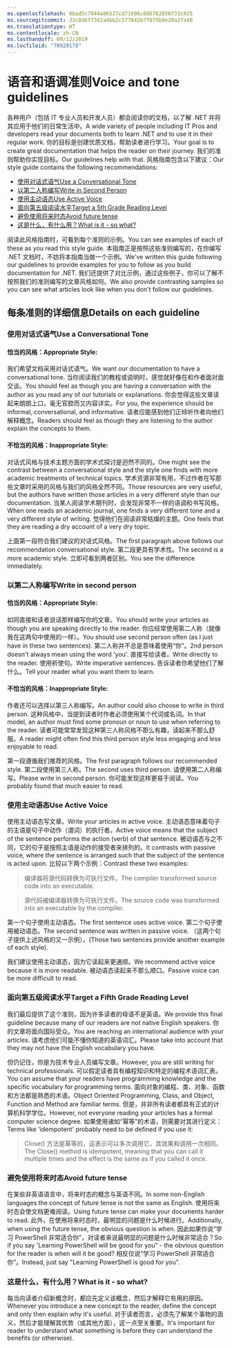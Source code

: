 ```yaml
---
ms.openlocfilehash: 0bad5c7944a06527cd71606c686762656f33c925
ms.sourcegitcommit: 33c8d6f7342a4bb2c577842b7f075b0e20a2fa40
ms.translationtype: HT
ms.contentlocale: zh-CN
ms.lasthandoff: 09/12/2019
ms.locfileid: "70929178"
---
```

# <a name="voice-and-tone-guidelines"></a><span data-ttu-id="e0b8a-101">语音和语调准则</span><span class="sxs-lookup"><span data-stu-id="e0b8a-101">Voice and tone guidelines</span></span>

<span data-ttu-id="e0b8a-102">各种用户（包括 IT 专业人员和开发人员）都会阅读你的文档，以了解 .NET 并将其应用于他们的日常生活中。</span><span class="sxs-lookup"><span data-stu-id="e0b8a-102">A wide variety of people including IT Pros and developers read your documents both to learn .NET and to use it in their regular work.</span></span>
<span data-ttu-id="e0b8a-103">你的目标是创建优质文档，帮助读者进行学习。</span><span class="sxs-lookup"><span data-stu-id="e0b8a-103">Your goal is to create great documentation that helps the reader on their journey.</span></span> <span data-ttu-id="e0b8a-104">我们的准则帮助你实现目标。</span><span class="sxs-lookup"><span data-stu-id="e0b8a-104">Our guidelines help with that.</span></span> <span data-ttu-id="e0b8a-105">风格指南包含以下建议：</span><span class="sxs-lookup"><span data-stu-id="e0b8a-105">Our style guide contains the following recommendations:</span></span>

- [<span data-ttu-id="e0b8a-106">使用对话式语气</span><span class="sxs-lookup"><span data-stu-id="e0b8a-106">Use a Conversational Tone</span></span>](#use-a-conversational-tone)
- [<span data-ttu-id="e0b8a-107">以第二人称编写</span><span class="sxs-lookup"><span data-stu-id="e0b8a-107">Write in Second Person</span></span>](#write-in-2nd-person)
- [<span data-ttu-id="e0b8a-108">使用主动语态</span><span class="sxs-lookup"><span data-stu-id="e0b8a-108">Use Active Voice</span></span>](#use-active-voice)
- [<span data-ttu-id="e0b8a-109">面向第五级阅读水平</span><span class="sxs-lookup"><span data-stu-id="e0b8a-109">Target a 5th Grade Reading Level</span></span>](#target-a-fifth-grade-reading-level)
- [<span data-ttu-id="e0b8a-110">避免使用将来时态</span><span class="sxs-lookup"><span data-stu-id="e0b8a-110">Avoid future tense</span></span>](#avoid-future-tense)
- [<span data-ttu-id="e0b8a-111">这是什么，有什么用？</span><span class="sxs-lookup"><span data-stu-id="e0b8a-111">What is it - so what?</span></span>](#what-is-it-so-what)

<span data-ttu-id="e0b8a-112">阅读此风格指南时，可看到每个准则的示例。</span><span class="sxs-lookup"><span data-stu-id="e0b8a-112">You can see examples of each of these as you read this style guide.</span></span> <span data-ttu-id="e0b8a-113">本指南正是按照这些准则编写的，在你编写 .NET 文档时，不妨将本指南当做一个示例。</span><span class="sxs-lookup"><span data-stu-id="e0b8a-113">We've written this guide following our guidelines to provide examples for you to follow as you build documentation for .NET.</span></span> <span data-ttu-id="e0b8a-114">我们还提供了对比示例，通过这些例子，你可以了解不按照我们的准则编写的文章风格如何。</span><span class="sxs-lookup"><span data-stu-id="e0b8a-114">We also provide contrasting samples so you can see what articles look like when you don't follow our guidelines.</span></span>

## <a name="details-on-each-guideline"></a><span data-ttu-id="e0b8a-115">每条准则的详细信息</span><span class="sxs-lookup"><span data-stu-id="e0b8a-115">Details on each guideline</span></span>

### <a name="use-a-conversational-tone"></a><span data-ttu-id="e0b8a-116">使用对话式语气</span><span class="sxs-lookup"><span data-stu-id="e0b8a-116">Use a Conversational Tone</span></span>
#### <a name="appropriate-style"></a><span data-ttu-id="e0b8a-117">恰当的风格：</span><span class="sxs-lookup"><span data-stu-id="e0b8a-117">Appropriate Style:</span></span>
<span data-ttu-id="e0b8a-118">我们希望文档采用对话式语气。</span><span class="sxs-lookup"><span data-stu-id="e0b8a-118">We want our documentation to have a conversational tone.</span></span> <span data-ttu-id="e0b8a-119">当你阅读我们的教程或说明时，感觉就好像在和作者面对面交谈。</span><span class="sxs-lookup"><span data-stu-id="e0b8a-119">You should feel as though you are having a conversation with the author as you read any of our tutorials or explanations.</span></span>
<span data-ttu-id="e0b8a-120">你会觉得这些文章读起来朗朗上口，毫无官腔而又内容详实。</span><span class="sxs-lookup"><span data-stu-id="e0b8a-120">For you, the experience should be informal, conversational, and informative.</span></span> <span data-ttu-id="e0b8a-121">读者应能感到他们正倾听作者向他们解释概念。</span><span class="sxs-lookup"><span data-stu-id="e0b8a-121">Readers should feel as though they are listening to the author explain the concepts to them.</span></span>

#### <a name="inappropriate-style"></a><span data-ttu-id="e0b8a-122">不恰当的风格：</span><span class="sxs-lookup"><span data-stu-id="e0b8a-122">Inappropriate Style:</span></span>
<span data-ttu-id="e0b8a-123">对话式风格与技术主题方面的学术式探讨是迥然不同的。</span><span class="sxs-lookup"><span data-stu-id="e0b8a-123">One might see the contrast between a conversational style and the style one finds with more academic treatments of technical topics.</span></span> <span data-ttu-id="e0b8a-124">学术资源非常有用，不过作者在写那些文章时采用的风格与我们的风格全然不同。</span><span class="sxs-lookup"><span data-stu-id="e0b8a-124">Those resources are very useful, but the authors have written those articles in a very different style than our documentation.</span></span> <span data-ttu-id="e0b8a-125">当某人阅读学术期刊时，会发现非常不一样的语调和书写风格。</span><span class="sxs-lookup"><span data-stu-id="e0b8a-125">When one reads an academic journal, one finds a very different tone and a very different style of writing.</span></span>
<span data-ttu-id="e0b8a-126">觉得他们在阅读非常枯燥的主题。</span><span class="sxs-lookup"><span data-stu-id="e0b8a-126">One feels that they are reading a dry account of a very dry topic.</span></span>  

<span data-ttu-id="e0b8a-127">上面第一段符合我们建议的对话式风格。</span><span class="sxs-lookup"><span data-stu-id="e0b8a-127">The first paragraph above follows our recommendation conversational style.</span></span> <span data-ttu-id="e0b8a-128">第二段更具有学术性。</span><span class="sxs-lookup"><span data-stu-id="e0b8a-128">The second is a more academic style.</span></span> <span data-ttu-id="e0b8a-129">立即可看到两者区别。</span><span class="sxs-lookup"><span data-stu-id="e0b8a-129">You see the difference immediately.</span></span> 

### <a name="write-in-second-person"></a><span data-ttu-id="e0b8a-130">以第二人称编写</span><span class="sxs-lookup"><span data-stu-id="e0b8a-130">Write in second person</span></span>
#### <a name="appropriate-style"></a><span data-ttu-id="e0b8a-131">恰当的风格：</span><span class="sxs-lookup"><span data-stu-id="e0b8a-131">Appropriate Style:</span></span>
<span data-ttu-id="e0b8a-132">如同直接和读者说话那样编写你的文章。</span><span class="sxs-lookup"><span data-stu-id="e0b8a-132">You should write your articles as though you are speaking directly to the reader.</span></span> <span data-ttu-id="e0b8a-133">你应经常使用第二人称（就像我在这两句中使用的一样）。</span><span class="sxs-lookup"><span data-stu-id="e0b8a-133">You should use second person often (as I just have in these two sentences).</span></span> <span data-ttu-id="e0b8a-134">第二人称并不总是意味着使用“你”。</span><span class="sxs-lookup"><span data-stu-id="e0b8a-134">2nd person doesn't always mean using the word 'you'.</span></span> <span data-ttu-id="e0b8a-135">直接写给读者。</span><span class="sxs-lookup"><span data-stu-id="e0b8a-135">Write directly to the reader.</span></span> <span data-ttu-id="e0b8a-136">使用祈使句。</span><span class="sxs-lookup"><span data-stu-id="e0b8a-136">Write imperative sentences.</span></span>
<span data-ttu-id="e0b8a-137">告诉读者你希望他们了解什么。</span><span class="sxs-lookup"><span data-stu-id="e0b8a-137">Tell your reader what you want them to learn.</span></span>

#### <a name="inappropriate-style"></a><span data-ttu-id="e0b8a-138">不恰当的风格：</span><span class="sxs-lookup"><span data-stu-id="e0b8a-138">Inappropriate Style:</span></span> 
<span data-ttu-id="e0b8a-139">作者还可以选择以第三人称编写。</span><span class="sxs-lookup"><span data-stu-id="e0b8a-139">An author could also choose to write in third person.</span></span> <span data-ttu-id="e0b8a-140">这种风格中，当提到读者时作者必须使用某个代词或名词。</span><span class="sxs-lookup"><span data-stu-id="e0b8a-140">In that model, an author must find some pronoun or noun to use when referring to the reader.</span></span> <span data-ttu-id="e0b8a-141">读者可能常常发现这种第三人称风格不那么有趣，读起来不那么舒服。</span><span class="sxs-lookup"><span data-stu-id="e0b8a-141">A reader might often find this third person style less engaging and less enjoyable to read.</span></span>

<span data-ttu-id="e0b8a-142">第一段遵循我们推荐的风格。</span><span class="sxs-lookup"><span data-stu-id="e0b8a-142">The first paragraph follows our recommended style.</span></span> <span data-ttu-id="e0b8a-143">第二段使用第三人称。</span><span class="sxs-lookup"><span data-stu-id="e0b8a-143">The second uses third person.</span></span> <span data-ttu-id="e0b8a-144">请使用第二人称编写。</span><span class="sxs-lookup"><span data-stu-id="e0b8a-144">Please write in second person.</span></span> <span data-ttu-id="e0b8a-145">你可能发现这样更易于阅读。</span><span class="sxs-lookup"><span data-stu-id="e0b8a-145">You probably found that much easier to read.</span></span>

### <a name="use-active-voice"></a><span data-ttu-id="e0b8a-146">使用主动语态</span><span class="sxs-lookup"><span data-stu-id="e0b8a-146">Use Active Voice</span></span>

<span data-ttu-id="e0b8a-147">使用主动语态写文章。</span><span class="sxs-lookup"><span data-stu-id="e0b8a-147">Write your articles in active voice.</span></span> <span data-ttu-id="e0b8a-148">主动语态意味着句子的主语是句子中动作（谓词）的执行者。</span><span class="sxs-lookup"><span data-stu-id="e0b8a-148">Active voice means that the subject of the sentence performs the action (verb) of that sentence.</span></span> <span data-ttu-id="e0b8a-149">被动语态与之不同，它的句子是按照主语是动作的接受者来排列的。</span><span class="sxs-lookup"><span data-stu-id="e0b8a-149">It contrasts with passive voice, where the sentence is arranged such that the subject of the sentence is acted upon.</span></span> <span data-ttu-id="e0b8a-150">比较以下两个示例：</span><span class="sxs-lookup"><span data-stu-id="e0b8a-150">Contrast these two examples:</span></span>

><span data-ttu-id="e0b8a-151">编译器将源代码转换为可执行文件。</span><span class="sxs-lookup"><span data-stu-id="e0b8a-151">The compiler transformed source code into an executable.</span></span>

><span data-ttu-id="e0b8a-152">源代码被编译器转换为可执行文件。</span><span class="sxs-lookup"><span data-stu-id="e0b8a-152">The source code was transformed into an executable by the compiler.</span></span>

<span data-ttu-id="e0b8a-153">第一个句子使用主动语态。</span><span class="sxs-lookup"><span data-stu-id="e0b8a-153">The first sentence uses active voice.</span></span> <span data-ttu-id="e0b8a-154">第二个句子使用被动语态。</span><span class="sxs-lookup"><span data-stu-id="e0b8a-154">The second sentence was written in passive voice.</span></span>
<span data-ttu-id="e0b8a-155">（这两个句子提供上述风格的又一示例）。</span><span class="sxs-lookup"><span data-stu-id="e0b8a-155">(Those two sentences provide another example of each style).</span></span>

<span data-ttu-id="e0b8a-156">我们建议使用主动语态，因为它读起来更通顺。</span><span class="sxs-lookup"><span data-stu-id="e0b8a-156">We recommend active voice because it is more readable.</span></span> <span data-ttu-id="e0b8a-157">被动语态读起来不那么顺口。</span><span class="sxs-lookup"><span data-stu-id="e0b8a-157">Passive voice can be more difficult to read.</span></span>

### <a name="target-a-fifth-grade-reading-level"></a><span data-ttu-id="e0b8a-158">面向第五级阅读水平</span><span class="sxs-lookup"><span data-stu-id="e0b8a-158">Target a Fifth Grade Reading Level</span></span>

<span data-ttu-id="e0b8a-159">我们最后提供了这个准则，因为许多读者的母语不是英语。</span><span class="sxs-lookup"><span data-stu-id="e0b8a-159">We provide this final guideline because many of our readers are not native English speakers.</span></span>
<span data-ttu-id="e0b8a-160">你的文章将面向国际受众。</span><span class="sxs-lookup"><span data-stu-id="e0b8a-160">You are reaching an international audience with your articles.</span></span> <span data-ttu-id="e0b8a-161">请考虑他们可能不懂你知道的英语词汇。</span><span class="sxs-lookup"><span data-stu-id="e0b8a-161">Please take into account that they may not have the English vocabulary you have.</span></span>

<span data-ttu-id="e0b8a-162">但仍记住，你是为技术专业人员编写文章。</span><span class="sxs-lookup"><span data-stu-id="e0b8a-162">However, you are still writing for technical professionals.</span></span> <span data-ttu-id="e0b8a-163">可以假定读者具有编程知识和特定的编程术语词汇表。</span><span class="sxs-lookup"><span data-stu-id="e0b8a-163">You can assume that your readers have programming knowledge and the specific vocabulary for programming terms.</span></span> <span data-ttu-id="e0b8a-164">面向对象的编程、类、对象、函数和方法都是熟悉的术语。</span><span class="sxs-lookup"><span data-stu-id="e0b8a-164">Object Oriented Programming, Class, and Object, Function and Method are familiar terms.</span></span> <span data-ttu-id="e0b8a-165">但是，并非所有读者都具有正式的计算机科学学位。</span><span class="sxs-lookup"><span data-stu-id="e0b8a-165">However, not everyone reading your articles has a formal computer science degree.</span></span> <span data-ttu-id="e0b8a-166">如果使用诸如“幂等”的术语，则需要对其进行定义：</span><span class="sxs-lookup"><span data-stu-id="e0b8a-166">Terms like 'idempotent' probably need to be defined if you use it:</span></span>

><span data-ttu-id="e0b8a-167">Close() 方法是幂等的，这表示可以多次调用它，其效果和调用一次相同。</span><span class="sxs-lookup"><span data-stu-id="e0b8a-167">The Close() method is idempotent, meaning that you can call it multiple times and the effect is the same as if you called it once.</span></span>

### <a name="avoid-future-tense"></a><span data-ttu-id="e0b8a-168">避免使用将来时态</span><span class="sxs-lookup"><span data-stu-id="e0b8a-168">Avoid future tense</span></span>
<span data-ttu-id="e0b8a-169">在某些非英语语言中，将来时态的概念与英语不同。</span><span class="sxs-lookup"><span data-stu-id="e0b8a-169">In some non-English languages the concept of future tense is not the same as English.</span></span> <span data-ttu-id="e0b8a-170">使用将来时态会使文档更难阅读。</span><span class="sxs-lookup"><span data-stu-id="e0b8a-170">Using future tense can make your documents harder to read.</span></span> <span data-ttu-id="e0b8a-171">此外，在使用将来时态时，最明显的问题是什么时候进行。</span><span class="sxs-lookup"><span data-stu-id="e0b8a-171">Additionally, when using the future tense, the obvious question is when.</span></span> <span data-ttu-id="e0b8a-172">因此如果你说“学习 PowerShell 非常适合你”，对读者来说最明显的问题是什么时候非常适合？</span><span class="sxs-lookup"><span data-stu-id="e0b8a-172">So if you say 'Learning PowerShell will be good for you" - the obvious question for the reader is when will it be good?</span></span> <span data-ttu-id="e0b8a-173">相反仅说“学习 PowerShell 非常适合你”。</span><span class="sxs-lookup"><span data-stu-id="e0b8a-173">Instead, just say "Learning PowerShell is good for you".</span></span>

### <a name="what-is-it---so-what"></a><span data-ttu-id="e0b8a-174">这是什么，有什么用？</span><span class="sxs-lookup"><span data-stu-id="e0b8a-174">What is it - so what?</span></span>
<span data-ttu-id="e0b8a-175">每当向读者介绍新概念时，都应先定义该概念，然后才解释它有用的原因。</span><span class="sxs-lookup"><span data-stu-id="e0b8a-175">Whenever you introduce a new concept to the reader, define the concept and only then explain why it's useful.</span></span> <span data-ttu-id="e0b8a-176">对于读者而言，必须先了解某个事物的涵义，然后才能理解其优势（或其他方面），这一点至关重要。</span><span class="sxs-lookup"><span data-stu-id="e0b8a-176">It's important for reader to understand what something is before they can understand the benefits (or otherwise).</span></span> 
